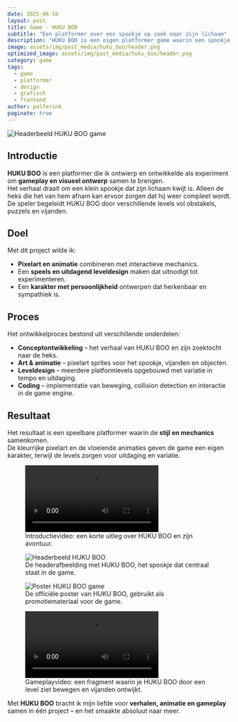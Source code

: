 ```yaml
---
date: 2025-06-16
layout: post
title: Game - HUKU BOO
subtitle: "Een platformer over een spookje op zoek naar zijn lichaam"
description: "HUKU BOO is een eigen platformer game waarin een spookje op avontuur gaat om de heks te vinden die zijn lichaam heeft gestolen. Met pixelart, leveldesign en animatie werd dit een van mijn leukste projecten."
image: assets/img/post_media/huku_boo/header.png
optimized_image: assets/img/post_media/huku_boo/header.png
category: game
tags:
  - game
  - platformer
  - design
  - grafisch
  - frontend
author: palferink
paginate: true
---
```


<img src="{{ site.baseurl }}/assets/img/post_media/huku_boo/header.png" alt="Headerbeeld HUKU BOO game">

## Introductie

**HUKU BOO** is een platformer die ik ontwierp en ontwikkelde als experiment om **gameplay en visueel ontwerp** samen te brengen.  
Het verhaal draait om een klein spookje dat zijn lichaam kwijt is. Alleen de heks die het van hem afnam kan ervoor zorgen dat hij weer compleet wordt.  
De speler begeleidt HUKU BOO door verschillende levels vol obstakels, puzzels en vijanden.

## Doel

Met dit project wilde ik:

- **Pixelart en animatie** combineren met interactieve mechanics.  
- Een **speels en uitdagend leveldesign** maken dat uitnodigt tot experimenteren.  
- Een **karakter met persoonlijkheid** ontwerpen dat herkenbaar en sympathiek is.  

## Proces

Het ontwikkelproces bestond uit verschillende onderdelen:

- **Conceptontwikkeling** – het verhaal van HUKU BOO en zijn zoektocht naar de heks.  
- **Art & animatie** – pixelart sprites voor het spookje, vijanden en objecten.  
- **Leveldesign** – meerdere platformlevels opgebouwd met variatie in tempo en uitdaging.  
- **Coding** – implementatie van beweging, collision detection en interactie in de game engine.  

## Resultaat

Het resultaat is een speelbare platformer waarin de **stijl en mechanics** samenkomen.  
De kleurrijke pixelart en de vloeiende animaties geven de game een eigen karakter, terwijl de levels zorgen voor uitdaging en variatie.

<div class="image-grid">
  <figure>
    <video controls>
      <source src="{{ site.baseurl }}/assets/img/post_media/huku_boo/aboutHUKU.MP4" type="video/mp4">
      Je browser ondersteunt geen video.
    </video>
    <figcaption>Introductievideo: een korte uitleg over HUKU BOO en zijn avontuur.</figcaption>
  </figure>
  <figure>
    <img src="{{ site.baseurl }}/assets/img/post_media/huku_boo/header.png" alt="Headerbeeld HUKU BOO">
    <figcaption>De headerafbeelding met HUKU BOO, het spookje dat centraal staat in de game.</figcaption>
  </figure>
  <figure>
    <img src="{{ site.baseurl }}/assets/img/post_media/huku_boo/HukuBoo_Poster_SFD.jpg" alt="Poster HUKU BOO game">
    <figcaption>De officiële poster van HUKU BOO, gebruikt als promotiemateriaal voor de game.</figcaption>
  </figure>
  <figure>
    <video controls>
      <source src="{{ site.baseurl }}/assets/img/post_media/huku_boo/theGame.mp4" type="video/mp4">
      Je browser ondersteunt geen video.
    </video>
    <figcaption>Gameplayvideo: een fragment waarin je HUKU BOO door een level ziet bewegen en vijanden ontwijkt.</figcaption>
  </figure>
</div>

Met **HUKU BOO** bracht ik mijn liefde voor **verhalen, animatie en gameplay** samen in één project – en het smaakte absoluut naar meer.
